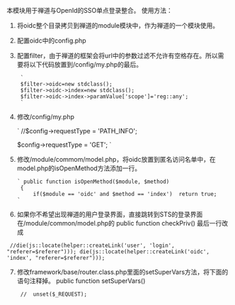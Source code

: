 本模块用于禅道与OpenId的SSO单点登录整合。
使用方法：
    
1. 将oidc整个目录拷贝到禅道的module模块中，作为禅道的一个模块使用。
2. 配置oidc中的config.php
3. 配置filter，由于禅道的框架会将url中的参数过滤不允许有空格存在。所以需要将以下代码放置到/config/my.php的最后。

        `
        $filter->oidc=new stdclass();
        $filter->oidc->index=new stdclass();
        $filter->oidc->index->paramValue['scope']='reg::any';
        `
4.  修改/config/my.php

    ` //$config->requestType     = 'PATH_INFO';
    
      $config->requestType     = 'GET';
    `
5.	修改/module/commom/model.php，将oidc放置到匿名访问名单中，在model.php的isOpenMethod方法添加一行。
      
        ` public function isOpenMethod($module, $method)
         {
             if($module == 'oidc' and $method == 'index')  return true;
        `

6.	如果你不希望出现禅道的用户登录界面，直接跳转到STS的登录界面在/module/common/model.php的 public function checkPriv() 最后一行改成

   ` 
    //die(js::locate(helper::createLink('user', 'login', "referer=$referer")));
     die(js::locate(helper::createLink('oidc', 'index', "referer=$referer")));
  `

7.  修改framework/base/router.class.php里面的setSuperVars方法，将下面的语句注释掉。
        public function setSuperVars()

     ` //  unset($_REQUEST);`

    